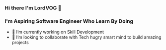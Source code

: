 ### Hi there I'm LordVOG 👋

### I'm Aspiring Software Engineer Who Learn By Doing 
- 🔭 I’m currently working on Skill Development
- 👯 I’m looking to collaborate with Tech hugry smart mind to build amazing projects

<!--
**LordVOG/lordvog** is a ✨ _special_ ✨ repository because its `README.md` (this file) appears on your GitHub profile.

Here are some ideas to get you started:

- 🔭 I’m currently working on ...
- 🌱 I’m currently learning ...
- 👯 I’m looking to collaborate on ...
- 🤔 I’m looking for help with ...
- 💬 Ask me about ...
- 📫 How to reach me: ...
- 😄 Pronouns: ...
- ⚡ Fun fact: ...
-->
